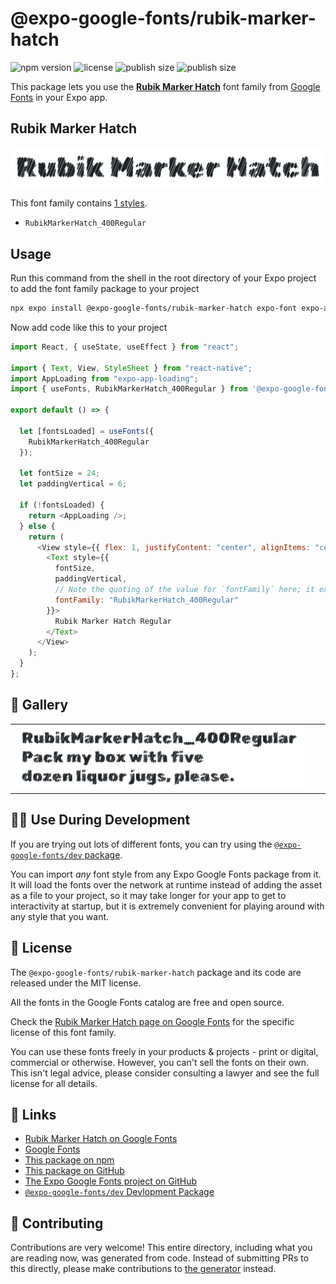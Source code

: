 # @expo-google-fonts/rubik-marker-hatch

![npm version](https://flat.badgen.net/npm/v/@expo-google-fonts/rubik-marker-hatch)
![license](https://flat.badgen.net/github/license/expo/google-fonts)
![publish size](https://flat.badgen.net/packagephobia/install/@expo-google-fonts/rubik-marker-hatch)
![publish size](https://flat.badgen.net/packagephobia/publish/@expo-google-fonts/rubik-marker-hatch)

This package lets you use the [**Rubik Marker Hatch**](https://fonts.google.com/specimen/Rubik+Marker+Hatch) font family from [Google Fonts](https://fonts.google.com/) in your Expo app.

## Rubik Marker Hatch

![Rubik Marker Hatch](./font-family.png)

This font family contains [1 styles](#-gallery).

- `RubikMarkerHatch_400Regular`

## Usage

Run this command from the shell in the root directory of your Expo project to add the font family package to your project

```sh
npx expo install @expo-google-fonts/rubik-marker-hatch expo-font expo-app-loading
```

Now add code like this to your project

```js
import React, { useState, useEffect } from "react";

import { Text, View, StyleSheet } from "react-native";
import AppLoading from "expo-app-loading";
import { useFonts, RubikMarkerHatch_400Regular } from '@expo-google-fonts/rubik-marker-hatch';

export default () => {

  let [fontsLoaded] = useFonts({
    RubikMarkerHatch_400Regular
  });

  let fontSize = 24;
  let paddingVertical = 6;

  if (!fontsLoaded) {
    return <AppLoading />;
  } else {
    return (
      <View style={{ flex: 1, justifyContent: "center", alignItems: "center" }}>
        <Text style={{
          fontSize,
          paddingVertical,
          // Note the quoting of the value for `fontFamily` here; it expects a string!
          fontFamily: "RubikMarkerHatch_400Regular"
        }}>
          Rubik Marker Hatch Regular
        </Text>
      </View>
    );
  }
};
```

## 🔡 Gallery


||||
|-|-|-|
|![RubikMarkerHatch_400Regular](./RubikMarkerHatch_400Regular.ttf.png)||||


## 👩‍💻 Use During Development

If you are trying out lots of different fonts, you can try using the [`@expo-google-fonts/dev` package](https://github.com/expo/google-fonts/tree/master/font-packages/dev#readme).

You can import _any_ font style from any Expo Google Fonts package from it. It will load the fonts over the network at runtime instead of adding the asset as a file to your project, so it may take longer for your app to get to interactivity at startup, but it is extremely convenient for playing around with any style that you want.


## 📖 License

The `@expo-google-fonts/rubik-marker-hatch` package and its code are released under the MIT license.

All the fonts in the Google Fonts catalog are free and open source.

Check the [Rubik Marker Hatch page on Google Fonts](https://fonts.google.com/specimen/Rubik+Marker+Hatch) for the specific license of this font family.

You can use these fonts freely in your products & projects - print or digital, commercial or otherwise. However, you can't sell the fonts on their own. This isn't legal advice, please consider consulting a lawyer and see the full license for all details.

## 🔗 Links

- [Rubik Marker Hatch on Google Fonts](https://fonts.google.com/specimen/Rubik+Marker+Hatch)
- [Google Fonts](https://fonts.google.com/)
- [This package on npm](https://www.npmjs.com/package/@expo-google-fonts/rubik-marker-hatch)
- [This package on GitHub](https://github.com/expo/google-fonts/tree/master/font-packages/rubik-marker-hatch)
- [The Expo Google Fonts project on GitHub](https://github.com/expo/google-fonts)
- [`@expo-google-fonts/dev` Devlopment Package](https://github.com/expo/google-fonts/tree/master/font-packages/dev)

## 🤝 Contributing

Contributions are very welcome! This entire directory, including what you are reading now, was generated from code. Instead of submitting PRs to this directly, please make contributions to [the generator](https://github.com/expo/google-fonts/tree/master/packages/generator) instead.
